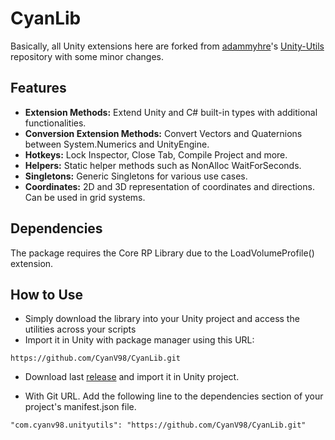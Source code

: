 # CyanLib

Basically, all Unity extensions here are forked from [adammyhre](https://github.com/adammyhre)'s [Unity-Utils](https://github.com/adammyhre/Unity-Utils) repository with some minor changes.

## Features

- **Extension Methods:** Extend Unity and C# built-in types with additional functionalities.
- **Conversion Extension Methods:** Convert Vectors and Quaternions between System.Numerics and UnityEngine.
- **Hotkeys:** Lock Inspector, Close Tab, Compile Project and more.
- **Helpers:** Static helper methods such as NonAlloc WaitForSeconds.
- **Singletons:** Generic Singletons for various use cases.
- **Coordinates:** 2D and 3D representation of coordinates and directions. Can be used in grid systems.

## Dependencies

The package requires the Core RP Library due to the LoadVolumeProfile() extension.

## How to Use

- Simply download the library into your Unity project and access the utilities across your scripts
- Import it in Unity with package manager using this URL:

`https://github.com/CyanV98/CyanLib.git`

- Download last [release](https://github.com/CyanV98/CyanLib/releases) and import it in Unity project.

- With Git URL. Add the following line to the dependencies section of your project's manifest.json file.

```
"com.cyanv98.unityutils": "https://github.com/CyanV98/CyanLib.git"
```
